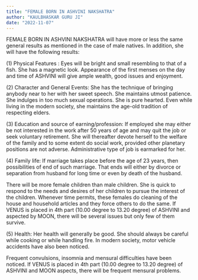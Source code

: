 ```yaml
---
title: "FEMALE BORN IN ASHVINI NAKSHATRA"
author: "KAULBHASKAR GURU JI"
date: "2022-11-07"
---
```


FEMALE BORN IN ASHVINI NAKSHATRA will have more or less the same general results as mentioned in the case of male natives. In addition, she will have the following results:

(1) Physical Features : Eyes will be bright and small resembling to that of a fish. She has a magnetic look. Appearance of the first menses on the day and time of ASHVINI will give ample wealth, good issues and enjoyment.

(2) Character and General Events: She has the technique of bringing anybody near to her with her sweet speech. She maintains utmost patience. She indulges in too much sexual operations. She is pure hearted. Even while living in the modern society, she maintains the age-old tradition of respecting elders.

(3) Education and source of earning/profession: If employed she may either be not interested in the work after 50 years of age and may quit the job or seek voluntary retirement. She will thereafter devote herself to the welfare of the family and to some extent do social work, provided other planetary positions are not adverse. Administrative type of job is earmarked for her.

(4) Family life: If marriage takes place before the age of 23 years, then possibilities of end of such marriage. That ends will either by divorce or separation from husband for long time or even by death of the husband.

There will be more female children than male children. She is quick to respond to the needs and desires of her children to pursue the interest of the children. Whenever time permits, these females do cleaning of the house and household articles and they force others to do the same. If VENUS is placed in 4th part (10.00 degree to 13.20 degree) of ASHVINI and aspected by MOON, there will be several issues but only few of them survive.

(5) Health: Her health will generally be good. She should always be careful while cooking or while handling fire. In modern society, motor vehicle accidents have also been noticed.

Frequent convulsions, insomnia and mensural difficulties have been noticed. If VENUS is placed in 4th part (10.00 degree to 13.20 degree) of ASHVINI and MOON aspects, there will be frequent mensural problems.
